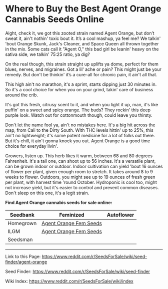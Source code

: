 # Where to Buy the Best Agent Orange Cannabis Seeds Online

Aight, check it, we got this zooted strain named Agent Orange, but don’t sweat it, ain't nothin' toxic bout it. It’s a cool mashup, ya feel me? We talkin' 'bout Orange Skunk, Jack's Cleaner, and Space Queen all thrown together in the mix. Some cats call it "Agent O," this bad girl be leanin' heavy on the sativa side, we talkin' 75:25 ratio, ya dig?

On the real though, this strain straight up uplifts ya dome, perfect for them blues, nerves, and migraines. Got a lil' ache or pain? This might just be your remedy. But don't be thinkin' it’s a cure-all for chronic pain, it ain't all that.

This high ain't no marathon, it's a sprint, starts dipping just 30 minutes in. So it's a cool choice for when you on your grind, takin' care of business around the crib.

It's got this fresh, citrusy scent to it, and when you light it up, man, it's like puffin' on a sweet and spicy orange. The buds? They rockin' this deep purple look. Watch out for cottonmouth though, could leave you thirsty.

Don't let the name fool ya, ain't no mistakes here. It's a big hit across the map, from Cali to the Dirty South. With THC levels hittin' up to 25%, this ain't no lightweight; it's some potent medicine for a lot of folks out there. But it's chill, it ain't gonna knock you out. Agent Orange is a good time choice for everyday livin'.

Growers, listen up. This herb likes it warm, between 68 and 80 degrees Fahrenheit. It's a tall one, can shoot up to 56 inches. It's a versatile plant, can be grown indoor or outdoor. Indoor cultivation can yield 'bout 16 ounces of flower per plant, given enough room to stretch. It takes around 8 to 9 weeks to flower. Outdoors, you might see up to 19 ounces of fresh green per plant, with harvest time 'round October. Hydroponic is cool too, might not increase yield, but it's easier to control and prevent common diseases. Don't sleep on this one, it's a legit strain.

**Find Agent Orange cannabis seeds for sale online:**

| Seedbank  | Feminized | Autoflower |
|-----------|-----------|------------|
| Homegrown | [Agent Orange Fem Seeds](https://homegrowncannabisco.com/products/agent-orange-regular-marijuana-seeds?a_aid=sale) |   |
| ILGM      | [Agent Orange Fem Seeds](https://ilgm.com/products/agent-orange-feminized-seeds?aff=2191) |   |
| Seedsman  |  |  |

___

Link to this Page: https://www.reddit.com/r/SeedsForSale/wiki/seed-finder/agent-orange

Seed Finder: https://www.reddit.com/r/SeedsForSale/wiki/seed-finder

Wiki Index: https://www.reddit.com/r/SeedsForSale/wiki/index

